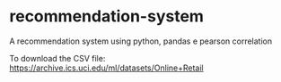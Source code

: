 # recommendation-system
A recommendation system using python, pandas e pearson correlation

To download the CSV file: https://archive.ics.uci.edu/ml/datasets/Online+Retail
